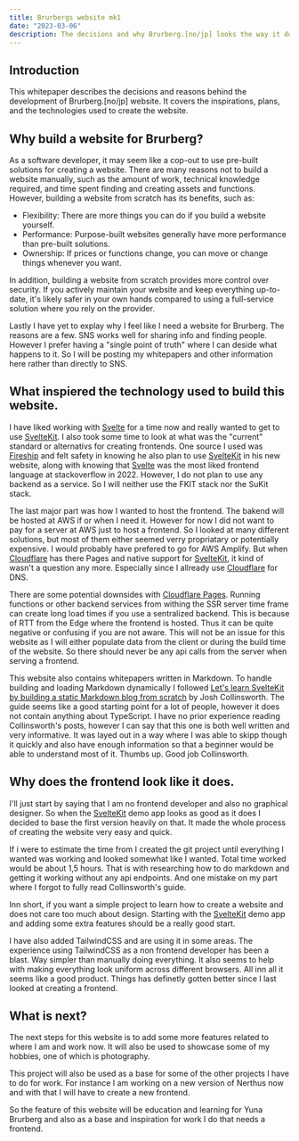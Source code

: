 ```yaml
---
title: Brurbergs website mk1
date: "2023-03-06"
description: The decisions and why Brurberg.[no/jp] looks the way it does. Inspirations and plans.
---
```


## Introduction

This whitepaper describes the decisions and reasons behind the development of Brurberg.[no/jp] website. It covers the inspirations, plans, and the technologies used to create the website.

## Why build a website for Brurberg?

As a software developer, it may seem like a cop-out to use pre-built solutions for creating a website. There are many reasons not to build a website manually, such as the amount of work, technical knowledge required, and time spent finding and creating assets and functions. However, building a website from scratch has its benefits, such as:

* Flexibility: There are more things you can do if you build a website yourself.
* Performance: Purpose-built websites generally have more performance than pre-built solutions.
* Ownership: If prices or functions change, you can move or change things whenever you want.

In addition, building a website from scratch provides more control over security. If you actively maintain your website and keep everything up-to-date, it's likely safer in your own hands compared to using a full-service solution where you rely on the provider.

Lastly I have yet to explay why I feel like I need a website for Brurberg. The reasons are a few. SNS works well for sharing info and finding people. However I prefer having a "single point of truth" where I can deside what happens to it. So I will be posting my whitepapers and other information here rather than directly to SNS.

## What inspiered the technology used to build this website.

I have liked working with [Svelte](https://svelte.dev/) for a time now and really wanted to get to use [SvelteKit](https://svelte.dev/). I also took some time to look at what was the "current" standard or alternativs for creating frontends. One source I used was [Fireship](https://www.youtube.com/@fireship) and felt safety in knowing he also plan to use [SvelteKit](https://svelte.dev/) in his new website, along with knowing that [Svelte](https://svelte.dev/) was the most liked frontend language at stackoverflow in 2022. However, I do not plan to use any backend as a service. So I will neither use the FKIT stack nor the SuKit stack.

The last major part was how I wanted to host the frontend. The bakend will be hosted at AWS if or when I need it. However for now I did not want to pay for a server at AWS just to host a frontend. So I looked at many different solutions, but most of them either seemed verry propriatary or potentially expensive. I would probably have prefered to go for AWS Amplify. But when [Cloudflare](https://pages.cloudflare.com/) has there Pages and native support for [SvelteKit](https://svelte.dev/), it kind of wasn't a question any more. Especially since I allready use [Cloudflare](https://www.cloudflare.com/) for DNS.

There are some potential downsides with [Cloudflare Pages](https://pages.cloudflare.com/). Running functions or other backend services from withing the SSR server time frame can create long load times if you use a sentralized backend. This is because of RTT from the Edge where the frontend is hosted. Thus it can be quite negative or confusing if you are not aware. This will not be an issue for this website as I will either populate data from the client or during the build time of the website. So there should never be any api calls from the server when serving a frontend.

This website also contains whitepapers written in Markdown. To handle building and loading Markdown dynamically I followed [Let's learn SvelteKit by building a static Markdown blog from scratch](https://joshcollinsworth.com/blog/build-static-sveltekit-markdown-blog) by Josh Collinsworth. The guide seems like a good starting point for a lot of people, however it does not contain anything about TypeScript. I have no prior experience reading Collinsworth's posts, however I can say that this one is both well written and very informative. It was layed out in a way where I was able to skipp though it quickly and also have enough information so that a beginner would be able to understand most of it. Thumbs up. Good job Collinsworth.

## Why does the frontend look like it does.

I'll just start by saying that I am no frontend developer and also no graphical designer. So when the [SvelteKit](https://svelte.dev/) demo app looks as good as it does I decided to base the first version heavily on that. It made the whole process of creating the website very easy and quick. 

If i were to estimate the time from I created the git project until everything I wanted was working and looked somewhat like I wanted. Total time worked would be about 1,5 hours. That is with researching how to do markdown and getting it working without any api endpoints. And one mistake on my part where I forgot to fully read Collinsworth's guide.

Inn short, if you want a simple project to learn how to create a website and does not care too much about design. Starting with the [SvelteKit](https://svelte.dev/) demo app and adding some extra features should be a really good start.

I have also added TailwindCSS and are using it in some areas. The experience using TailwindCSS as a non frontend developer has been a blast. Way simpler than manually doing everything. It also seems to help with making everything look uniform across different browsers. All inn all it seems like a good product. Things has definetly gotten better since I last looked at creating a frontend.

## What is next?

The next steps for this website is to add some more features related to where I am and work now. It will also be used to showcase some of my hobbies, one of which is photography. 

This project will also be used as a base for some of the other projects I have to do for work. For instance I am working on a new version of Nerthus now and with that I will have to create a new frontend.

So the feature of this website will be education and learning for Yuna Brurberg and also as a base and inspiration for work I do that needs a frontend.